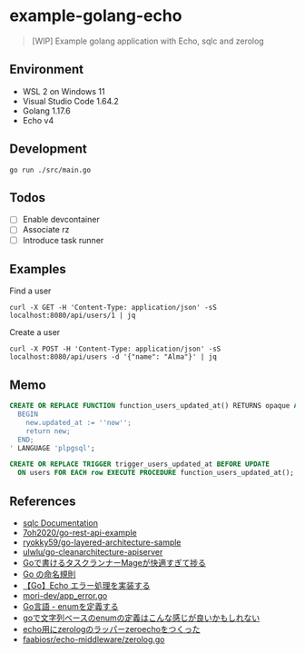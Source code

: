 # example-golang-echo

> [WIP] Example golang application with Echo, sqlc and zerolog

## Environment

- WSL 2 on Windows 11
- Visual Studio Code 1.64.2
- Golang 1.17.6
- Echo v4

## Development

```shell
go run ./src/main.go
```

## Todos

- [ ] Enable devcontainer
- [ ] Associate rz
- [ ] Introduce task runner

## Examples

Find a user

```shell
curl -X GET -H 'Content-Type: application/json' -sS localhost:8080/api/users/1 | jq
```

Create a user

```shell
curl -X POST -H 'Content-Type: application/json' -sS localhost:8080/api/users -d '{"name": "Alma"}' | jq
```

## Memo

```sql
CREATE OR REPLACE FUNCTION function_users_updated_at() RETURNS opaque AS '
  BEGIN
    new.updated_at := ''now'';
    return new;
  END;
' LANGUAGE 'plpgsql';

CREATE OR REPLACE TRIGGER trigger_users_updated_at BEFORE UPDATE
  ON users FOR EACH row EXECUTE PROCEDURE function_users_updated_at();
```

## References

- [sqlc Documentation](https://docs.sqlc.dev/en/latest/index.html)
- [7oh2020/go-rest-api-example](https://github.com/7oh2020/go-rest-api-example)
- [ryokky59/go-layered-architecture-sample](https://github.com/ryokky59/go-layered-architecture-sample)
- [ulwlu/go-cleanarchitecture-apiserver](https://github.com/ulwlu/go-cleanarchitecture-apiserver)
- [Goで書けるタスクランナーMageが快適すぎて捗る](https://qiita.com/townewgokgok/items/faad9327927947646a23)
- [Go の命名規則](https://micnncim.com/posts/ja/go-naming-convention)
- [【Go】Echo エラー処理を実装する](https://kimagureneet.hatenablog.com/entry/2017/10/24/010329)
- [mori-dev/app_error.go](https://gist.github.com/mori-dev/0ae89dc0918d2b1c644d34dbee29b408)
- [Go言語 - enumを定義する](https://blog.y-yuki.net/entry/2017/05/09/000000)
- [goで文字列ベースのenumの定義はこんな感じが良いかもしれない](https://pod.hatenablog.com/entry/2020/05/02/030634)
- [echo用にzerologのラッパーzeroechoをつくった](https://johnmanjiro13.hatenablog.com/entry/zeroecho)
- [faabiosr/echo-middleware/zerolog.go](https://github.com/faabiosr/echo-middleware/blob/master/zerolog.go)
